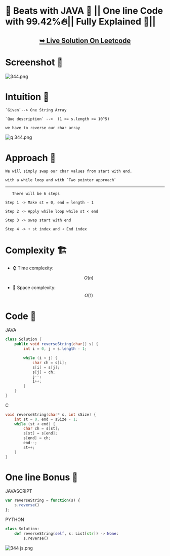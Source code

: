 # 💯 Beats with JAVA 💫 || One line Code with 99.42%🔥|| Fully Explained 🫰||

<h2 align="center"> 

<a href="https://leetcode.com/problems/reverse-string/solutions/5244010/beats-with-java-one-line-code-with-99-42-fully-explained"><strong>➥ Live Solution On Leetcode</strong></a>
</h2>

# Screenshot 🎉 

![344.png](https://assets.leetcode.com/users/images/10ad12b9-fe9a-4d07-bf73-dc604a94cb50_1717304211.075155.png)


# Intuition 🤔

    `Given`--> One String Array
    
    `Que description` -->  (1 <= s.length <= 10^5)

    we have to reverse our char array

![q 344.png](https://assets.leetcode.com/users/images/517c22e1-2b68-4c77-8a42-e14dd55e6897_1717304762.9152582.png)



# Approach 🤔

    We will simply swap our char values from start with end.

    with a while loop and with `Two pointer approach`

---


       There will be 6 steps 

    Step 1 -> Make st = 0, end = length - 1

    Step 2 -> Apply while loop while st < end

    Step 3 -> swap start with end

    Step 4 -> ⬆️ st index and ⬇️ End index

# Complexity 🏗️
- ⌚ Time complexity: $$O(n)$$
<!-- Add your time complexity here, e.g. $$O(n)$$ -->

- 🧺 Space complexity: $$O(1)$$
<!-- Add your space complexity here, e.g. $$O(n)$$ -->

# Code 🐣

JAVA
``` JAVA []
class Solution {
    public void reverseString(char[] s) {
        int i = 0, j = s.length - 1;

        while (i < j) {
            char ch = s[i];
            s[i] = s[j];
            s[j] = ch;
            j--;
            i++;
        }
    }
}
```
C
``` C []
void reverseString(char* s, int sSize) {
    int st = 0, end = sSize - 1;
    while (st < end) {
        char ch = s[st];
        s[st] = s[end];
        s[end] = ch;
        end--;
        st++;
    }
}
```

# One line Bonus 🤑

JAVASCRIPT
```JAVASCRIPT []
var reverseString = function(s) {
    s.reverse()
};
```
PYTHON
```PYTHON []
class Solution:
    def reverseString(self, s: List[str]) -> None:
        s.reverse()
```
![344 js.png](https://assets.leetcode.com/users/images/fe4127dd-063d-4e24-b4e4-a091e63b69b9_1717304882.2061756.png)

